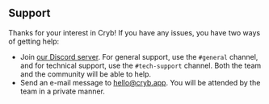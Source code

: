 ## Support

Thanks for your interest in Cryb! If you have any issues, you have two ways of getting help:

- Join [our Discord server](https://discord.gg/xdhEgD5). For general support, use the `#general` channel,
  and for technical support, use the `#tech-support` channel. Both the team and the community will be able to help.
- Send an e-mail message to <hello@cryb.app>. You will be attended by the team in a private manner.
